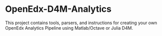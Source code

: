 # OpenEdx-D4M-Analytics
This project contains tools, parsers, and instructions for creating your own OpenEdx Analytics Pipeline using Matlab/Octave or Julia D4M.
